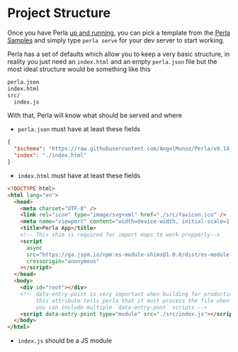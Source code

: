 [perla samples]: https://github.com/AngelMunoz/perla-templates

# Project Structure

Once you have Perla [up and running](/#/content/install), you can pick a template from the [Perla Samples] and simply type `perla serve` for your dev server to start working.

Perla has a set of defaults which allow you to keep a very basic structure, in reality you just need an `index.html` and an empty `perla.json` file but the most ideal structure would be something like this

```sh
perla.json
index.html
src/
  index.js
```

With that, Perla will know what should be served and where

- `perla.json` must have at least these fields

```json
{
  "$schema": "https://raw.githubusercontent.com/AngelMunoz/Perla/v0.14.0/perla.schema.json",
  "index": "./index.html"
}
```

- `index.html` must have at least these fields

```html
<!DOCTYPE html>
<html lang="en">
  <head>
    <meta charset="UTF-8" />
    <link rel="icon" type="image/svg+xml" href="./src/favicon.ico" />
    <meta name="viewport" content="width=device-width, initial-scale=1.0" />
    <title>Perla App</title>
    <!-- This shim is required for import maps to work propperly-->
    <script
      async
      src="https://ga.jspm.io/npm:es-module-shims@1.0.0/dist/es-module-shims.js"
      crossorigin="anonymous"
    ></script>
  </head>
  <body>
    <div id="root"></div>
    <!-- data-entry-point is very important when building for production
         this attribute tells perla that it must process the file when building
         you can include multiple `data-entry-pont` scripts -->
    <script data-entry-point type="module" src="./src/index.js"></script>
  </body>
</html>
```

- `index.js` should be a JS module
